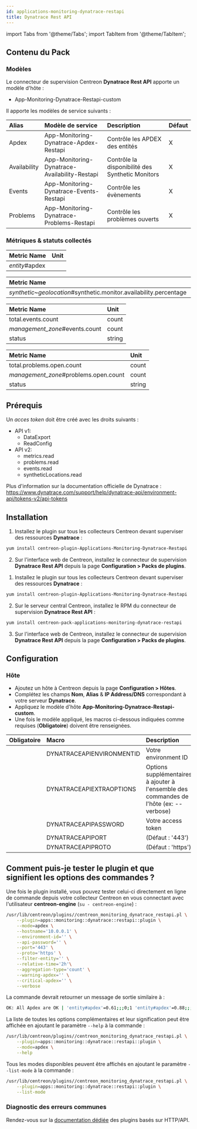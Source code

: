 ```yaml
---
id: applications-monitoring-dynatrace-restapi
title: Dynatrace Rest API
---
```

import Tabs from '@theme/Tabs';
import TabItem from '@theme/TabItem';


## Contenu du Pack

### Modèles

Le connecteur de supervision Centreon **Dynatrace Rest API** apporte un modèle d'hôte :

* App-Monitoring-Dynatrace-Restapi-custom

Il apporte les modèles de service suivants :

| Alias        | Modèle de service                             | Description                                      | Défaut |
|:-------------|:----------------------------------------------|:-------------------------------------------------|:-------|
| Apdex        | App-Monitoring-Dynatrace-Apdex-Restapi        | Contrôle les APDEX des entités                   | X      |
| Availability | App-Monitoring-Dynatrace-Availability-Restapi | Contrôle la disponibilité des Synthetic Monitors | X      |
| Events       | App-Monitoring-Dynatrace-Events-Restapi       | Contrôle les évènements                          | X      |
| Problems     | App-Monitoring-Dynatrace-Problems-Restapi     | Contrôle les problèmes ouverts                   | X      |

### Métriques & statuts collectés

<Tabs groupId="sync">
<TabItem value="Apdex" label="Apdex">

| Metric Name   | Unit  |
|:--------------|:------|
| *entity*#apdex |       |

</TabItem>
<TabItem value="Availability" label="Availability">

| Metric Name                                                         | Unit  |
|:--------------------------------------------------------------------|:------|
| *synthetic*~*geolocation*#synthetic.monitor.availability.percentage | %     |

</TabItem>
<TabItem value="Events" label="Events">

| Metric Name                    | Unit   |
|:-------------------------------|:-------|
| total.events.count             | count  |
| *management_zone*#events.count | count  |
| status                         | string |

</TabItem>
<TabItem value="Problems" label="Problems">

| Metric Name                           | Unit   |
|:--------------------------------------|:-------|
| total.problems.open.count             | count  |
| *management_zone*#problems.open.count | count  |
| status                                | string |

</TabItem>
</Tabs>

## Prérequis

Un _acces token_ doit être créé avec les droits suivants :
* API v1:
    * DataExport
    * ReadConfig
* API v2:
    * metrics.read
    * problems.read
    * events.read
    * syntheticLocations.read

Plus d'information sur la documentation officielle de Dynatrace : https://www.dynatrace.com/support/help/dynatrace-api/environment-api/tokens-v2/api-tokens

## Installation

<Tabs groupId="sync">
<TabItem value="Online License" label="Online License">

1. Installez le plugin sur tous les collecteurs Centreon devant superviser des ressources **Dynatrace** :

```bash
yum install centreon-plugin-Applications-Monitoring-Dynatrace-Restapi
```

2. Sur l'interface web de Centreon, installez le connecteur de supervision **Dynatrace Rest API** depuis la page **Configuration > Packs de plugins**.

</TabItem>
<TabItem value="Offline License" label="Offline License">

1. Installez le plugin sur tous les collecteurs Centreon devant superviser des ressources **Dynatrace** :

```bash
yum install centreon-plugin-Applications-Monitoring-Dynatrace-Restapi
```

2. Sur le serveur central Centreon, installez le RPM du connecteur de supervision **Dynatrace Rest API** :

```bash
yum install centreon-pack-applications-monitoring-dynatrace-restapi
```

3. Sur l'interface web de Centreon, installez le connecteur de supervision **Dynatrace Rest API** depuis la page **Configuration > Packs de plugins**.

</TabItem>
</Tabs>

## Configuration

### Hôte

* Ajoutez un hôte à Centreon depuis la page **Configuration > Hôtes**.
* Complétez les champs **Nom**, **Alias** & **IP Address/DNS** correspondant à votre serveur **Dynatrace**.
* Appliquez le modèle d'hôte **App-Monitoring-Dynatrace-Restapi-custom**.
* Une fois le modèle appliqué, les macros ci-dessous indiquées comme requises (**Obligatoire**) doivent être renseignées.

| Obligatoire | Macro                     | Description                                                                            |
|:------------|:--------------------------|:---------------------------------------------------------------------------------------|
|             | DYNATRACEAPIENVIRONMENTID | Votre environment ID                                                                   |
|             | DYNATRACEAPIEXTRAOPTIONS  | Options supplémentaires à ajouter à l'ensemble des commandes de l'hôte (ex: --verbose) |
|             | DYNATRACEAPIPASSWORD      | Votre access token                                                                     |
|             | DYNATRACEAPIPORT          | (Défaut : '443')                                                                       |
|             | DYNATRACEAPIPROTO         | (Défaut : 'https')                                                                     |

## Comment puis-je tester le plugin et que signifient les options des commandes ?

Une fois le plugin installé, vous pouvez tester celui-ci directement en ligne
de commande depuis votre collecteur Centreon en vous connectant avec
l'utilisateur **centreon-engine** (`su - centreon-engine`) :

```bash
/usr/lib/centreon/plugins//centreon_monitoring_dynatrace_restapi.pl \
    --plugin=apps::monitoring::dynatrace::restapi::plugin \
    --mode=apdex \
    --hostname='10.0.0.1' \
    --environment-id='' \
    --api-password='' \
    --port='443' \
    --proto='https' \
    --filter-entity='' \
    --relative-time='2h'\
    --aggregation-type='count' \
    --warning-apdex='' \
    --critical-apdex='' \
    --verbose
```

La commande devrait retourner un message de sortie similaire à :

```bash
OK: All Apdex are OK | 'entity#apdex'=0.61;;;0;1 'entity#apdex'=0.88;;;0;1 
```

La liste de toutes les options complémentaires et leur signification peut être
affichée en ajoutant le paramètre `--help` à la commande :

```bash
/usr/lib/centreon/plugins//centreon_monitoring_dynatrace_restapi.pl \
    --plugin=apps::monitoring::dynatrace::restapi::plugin \
    --mode=apdex \
    --help
```

Tous les modes disponibles peuvent être affichés en ajoutant le paramètre
`--list-mode` à la commande :

```bash
/usr/lib/centreon/plugins//centreon_monitoring_dynatrace_restapi.pl \
    --plugin=apps::monitoring::dynatrace::restapi::plugin \
    --list-mode
```

### Diagnostic des erreurs communes

Rendez-vous sur la [documentation dédiée](../getting-started/how-to-guides/troubleshooting-plugins.md#http-and-api-checks)
des plugins basés sur HTTP/API.